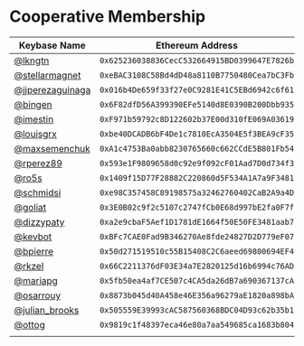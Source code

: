 # Cooperative Membership
| Keybase Name | Ethereum Address |
|----------|:-------------:|
| [@lkngtn](https://keybase.io/lkngtn) | `0x625236038836CecC532664915BD0399647E7826b` |
| [@stellarmagnet](https://keybase.io/stellarmagnet) | `0xeBAC3108C58Bd4dD48a8110B7750480Cea7bC3Fb`  |
| [@jjperezaguinaga](https://keybase.io/jjperezaguinaga) | `0x016b4De659f33f27e0C9281E41C5EBd6942c6f61` |
| [@bingen](https://keybase.io/bingen) | `0x6F82dfD56A399390EFe5140d8E0390B200Dbb935` |
| [@imestin](https://keybase.io/imestin) | `0xF971b59792c8D122602b37E00d310fE069A03619` |
| [@louisgrx](https://keybase.io/louisgrx) | `0xbe40DCADB6bF4De1c7810EcA3504E5f3BEA9cF35` |
| [@maxsemenchuk](https://keybase.io/maxsemenchuk) | `0xA1c4753Ba0abb8230765660c662CCdE5B801Fb54` |
| [@rperez89](https://keybase.io/rperez89) | `0x593e1F9809658d0c92e9f092cF01Aad7D0d734f3` |
| [@ro5s](https://keybase.io/ro5s) | `0x1409f15D77F28882C220860d5F534A1A7a9F3481` |
| [@schmidsi](https://keybase.io/schmidsi) | `0xe98C357458C89198575a32462760402CaB2A9a4D` |
| [@goliat](https://keybase.io/goliat) | `0x3E0B02c9f2c5107c2747fCb0E68d997bE2fa0F7f` |
| [@dizzypaty](https://keybase.io/dizzypaty) | `0xa2e9cbaF5Aef1D1781dE1664f50E50FE3481aab7` |
| [@kevbot](https://keybase.io/kevbot) | `0xBFc7CAE0Fad9B346270Ae8fde24827D2D779eF07`|
| [@bpierre](https://keybase.io/bpierre) | `0x50d271519510c55B15408C2C6aeed69800694EF4`|
| [@rkzel](https://keybase.io/rkzel) | `0x66C2211376dF03E34a7E2820125d16b6994c76AD`|
| [@mariapg](https://keybase.io/mariapg) | `0x5fb50ea4af7CE507c4CA5da26dB7a690367137cA`|
| [@osarrouy](https://keybase.io/osarrouy) | `0x8873b045d40A458e46E356a96279aE1820a898bA`|
| [@julian_brooks](https://keybase.io/julian_brooks) | `0x505559E39993cAC587560368BDC04D93c62b35b1`|
| [@ottog](https://keybase.io/ottog) | `0x9819c1f48397eca46e80a7aa549685ca1683b804`|
| | |
